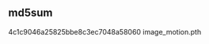 md5sum
--------------------------------------------------
4c1c9046a25825bbe8c3ec7048a58060  image_motion.pth
